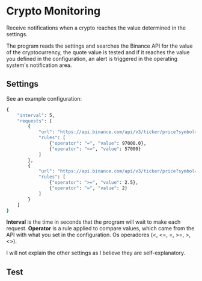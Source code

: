 # Crypto Monitoring

Receive notifications when a crypto reaches the value determined in the settings.

The program reads the settings and searches the Binance API for the value of the cryptocurrency, the quote value is tested and if it reaches the value you defined in the configuration, an alert is triggered in the operating system's notification area.

## Settings

See an example configuration:

```bash
{
    "interval": 5,
    "requests": [
        {
            "url": "https://api.binance.com/api/v3/ticker/price?symbol=BTCUSDT",
            "rules": [
                {"operator": "=", "value": 97000.0},
                {"operator": "<=", "value": 57000}
            ]
        },
        {
            "url": "https://api.binance.com/api/v3/ticker/price?symbol=DOGEUSDT",
            "rules": [
                {"operator": ">=", "value": 2.5},
                {"operator": "=", "value": 2}
            ]
        }
    ]
}
```

**Interval** is the time in seconds that the program will wait to make each request.
**Operator** is a rule applied to compare values, which came from the API with what you set in the configuration. Os operadores (<, <=, =, >=, >, <>).

I will not explain the other settings as I believe they are self-explanatory.

## Test

